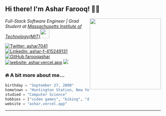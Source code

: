 <h2> Hi there! I'm Ashar Farooq! 👋🏽</h2>
<img align='right' src="https://media.giphy.com/media/l3vR85PnGsBwu1PFK/giphy.gif" width="230">
<p><em>Full-Stack Software Engineer | Grad Student at <a target="_blank" href="http://web.mit.edu/">Massachusetts Institute of Technology(MIT)</a><img src="https://images.squarespace-cdn.com/content/v1/5cdb2f71f4e53161eb7561c7/1558015603977-O3VWZLA8969GZRLG8CMR/Dome+sketchy-02.png?format=2500w" width="30"></br>
</em></p>

[![Twitter: ashar7041](https://img.shields.io/twitter/follow/ashar7041?style=social)](https://twitter.com/ashar7041)
[![Linkedin: ashar-f-415249131](https://img.shields.io/badge/-asharfarooq-blue?style=flat-square&logo=Linkedin&logoColor=white&link=https://www.linkedin.com/in/ashar-f-415249131/)](https://www.linkedin.com/in/ashar-f-415249131/)
[![GitHub farooqashar](https://img.shields.io/github/followers/farooqashar?label=follow&style=social)](https://github.com/farooqashar)
[![website: ashar.vercel.app](https://img.shields.io/badge/Website-ashar.vercel.app-blue)](https://ashar.vercel.app)
![](https://visitor-badge.laobi.icu/badge?page_id=farooqashar.farooqashar)


### 🔥 A bit more about me...  

```python
birthday = "September 27, 2000"
hometown = "Huntington Station, New York"
studied = "Computer Science"
hobbies = ["video games", "biking", "driving", "traveling", "watching YouTube"]
website = "ashar.vercel.app"
```
---
